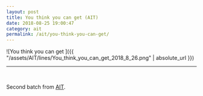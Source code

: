 ```yaml
---
layout: post
title: You think you can get (AIT)
date: 2018-08-25 19:00:47
category: ait
permalink: /ait/you-think-you-can-get/ 
---
```


![You think you can get ]({{ "/assets/AIT/lines/You_think_you_can_get_2018_8_26.png" | absolute_url }})

---

&nbsp;
&nbsp;


Second batch from [AIT](https://github.com/jchwenger/AIT).
